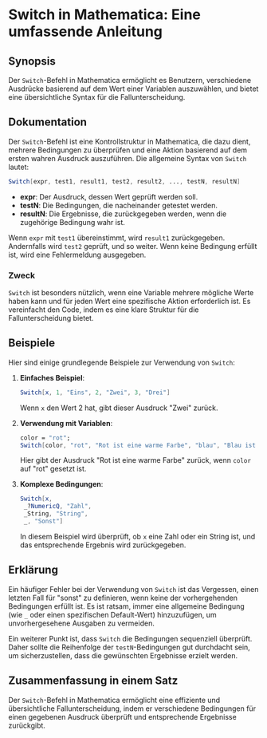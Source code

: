 <!--
Meta Description: # Switch in Mathematica: Eine umfassende Anleitung ## Synopsis Der `Switch`-Befehl in Mathematica ermöglicht es Benutzern, verschiedene Ausdrücke basi...
Meta Keywords: ist, switch, eine, die, mathematica
-->

# Switch in Mathematica: Eine umfassende Anleitung

## Synopsis
Der `Switch`-Befehl in Mathematica ermöglicht es Benutzern, verschiedene Ausdrücke basierend auf dem Wert einer Variablen auszuwählen, und bietet eine übersichtliche Syntax für die Fallunterscheidung.

## Dokumentation
Der `Switch`-Befehl ist eine Kontrollstruktur in Mathematica, die dazu dient, mehrere Bedingungen zu überprüfen und eine Aktion basierend auf dem ersten wahren Ausdruck auszuführen. Die allgemeine Syntax von `Switch` lautet:

```mathematica
Switch[expr, test1, result1, test2, result2, ..., testN, resultN]
```

- **expr**: Der Ausdruck, dessen Wert geprüft werden soll.
- **testN**: Die Bedingungen, die nacheinander getestet werden.
- **resultN**: Die Ergebnisse, die zurückgegeben werden, wenn die zugehörige Bedingung wahr ist.

Wenn `expr` mit `test1` übereinstimmt, wird `result1` zurückgegeben. Andernfalls wird `test2` geprüft, und so weiter. Wenn keine Bedingung erfüllt ist, wird eine Fehlermeldung ausgegeben.

### Zweck
`Switch` ist besonders nützlich, wenn eine Variable mehrere mögliche Werte haben kann und für jeden Wert eine spezifische Aktion erforderlich ist. Es vereinfacht den Code, indem es eine klare Struktur für die Fallunterscheidung bietet.

## Beispiele
Hier sind einige grundlegende Beispiele zur Verwendung von `Switch`:

1. **Einfaches Beispiel**:
   ```mathematica
   Switch[x, 1, "Eins", 2, "Zwei", 3, "Drei"]
   ```
   Wenn `x` den Wert 2 hat, gibt dieser Ausdruck "Zwei" zurück.

2. **Verwendung mit Variablen**:
   ```mathematica
   color = "rot";
   Switch[color, "rot", "Rot ist eine warme Farbe", "blau", "Blau ist kühl"]
   ```
   Hier gibt der Ausdruck "Rot ist eine warme Farbe" zurück, wenn `color` auf "rot" gesetzt ist.

3. **Komplexe Bedingungen**:
   ```mathematica
   Switch[x, 
    _?NumericQ, "Zahl", 
    _String, "String", 
    _, "Sonst"]
   ```
   In diesem Beispiel wird überprüft, ob `x` eine Zahl oder ein String ist, und das entsprechende Ergebnis wird zurückgegeben.

## Erklärung
Ein häufiger Fehler bei der Verwendung von `Switch` ist das Vergessen, einen letzten Fall für "sonst" zu definieren, wenn keine der vorhergehenden Bedingungen erfüllt ist. Es ist ratsam, immer eine allgemeine Bedingung (wie `_` oder einen spezifischen Default-Wert) hinzuzufügen, um unvorhergesehene Ausgaben zu vermeiden.

Ein weiterer Punkt ist, dass `Switch` die Bedingungen sequenziell überprüft. Daher sollte die Reihenfolge der `testN`-Bedingungen gut durchdacht sein, um sicherzustellen, dass die gewünschten Ergebnisse erzielt werden.

## Zusammenfassung in einem Satz
Der `Switch`-Befehl in Mathematica ermöglicht eine effiziente und übersichtliche Fallunterscheidung, indem er verschiedene Bedingungen für einen gegebenen Ausdruck überprüft und entsprechende Ergebnisse zurückgibt.
